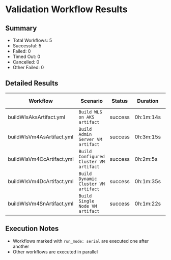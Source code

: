 # Validation Workflow Results

## Summary
- Total Workflows: 5
- Successful: 5
- Failed: 0
- Timed Out: 0
- Cancelled: 0
- Other Failed: 0

## Detailed Results

| Workflow | Scenario | Status | Duration | Run URL |
|----------|----------|---------|-----------|----------|
| buildWlsAksArtifact.yml | `Build WLS on AKS artifact` | success | 0h:1m:14s | [View Run](https://github.com/azure-javaee/weblogic-azure/actions/runs/17995550168) |
| buildWlsVm4AsArtifact.yml | `Build Admin Server VM artifact` | success | 0h:3m:15s | [View Run](https://github.com/azure-javaee/weblogic-azure/actions/runs/17995551450) |
| buildWlsVm4CcArtifact.yml | `Build Configured Cluster VM artifact` | success | 0h:2m:5s | [View Run](https://github.com/azure-javaee/weblogic-azure/actions/runs/17995552926) |
| buildWlsVm4DcArtifact.yml | `Build Dynamic Cluster VM artifact` | success | 0h:1m:35s | [View Run](https://github.com/azure-javaee/weblogic-azure/actions/runs/17995554400) |
| buildWlsVm4SnArtifact.yml | `Build Single Node VM artifact` | success | 0h:1m:22s | [View Run](https://github.com/azure-javaee/weblogic-azure/actions/runs/17995555665) |


## Execution Notes
- Workflows marked with `run_mode: serial` are executed one after another
- Other workflows are executed in parallel
